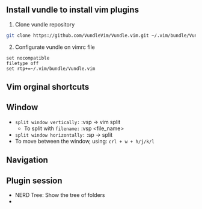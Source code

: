 ## Install vundle to install vim plugins
1. Clone vundle repository
```bash
git clone https://github.com/VundleVim/Vundle.vim.git ~/.vim/bundle/Vundle.vim
```
2. Configurate vundle on vimrc file
```text
set nocompatible
filetype off
set rtp+=~/.vim/bundle/Vundle.vim
```
## Vim orginal shortcuts
## Window
- `split window vertically:` :vsp -> vim split 
	- To split with `filename:` :vsp <file_name>
- `split window horizontally:` :sp -> split
- To move between the window, using: `crl + w + h/j/k/l`
## Navigation

## Plugin session
- NERD Tree: Show the tree of folders
- 